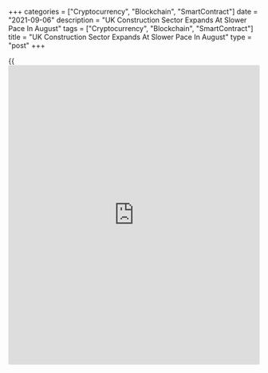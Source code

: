 +++
categories = ["Cryptocurrency", "Blockchain", "SmartContract"]
date = "2021-09-06"
description = "UK Construction Sector Expands At Slower Pace In August"
tags = ["Cryptocurrency", "Blockchain", "SmartContract"]
title = "UK Construction Sector Expands At Slower Pace In August"
type = "post"
+++

{{<iframe id="large-banner" src="https://www.bounty.group/#slide=9.0" width="100%" height="600" scrolling="no" style="border: 0px solid rgb(216, 221, 230); border-radius: 3px;">}}

The UK construction sector growth slowed in August as restricted supply
of materials and transport began to weigh on overall activity, survey
results from IHS Markit showed on Monday.

The Chartered Institute of Procurement & Supply construction Purchasing
Managers' Index fell to 55.2 in August from 58.7 in July. The reading
was also below economists' forecast of 56.9.

There were softer expansions across housebuilding, commercial work and
civil engineering activity. Commercial work was the best performing
broad category of construction output. Meanwhile, civil engineering
remained the slowest growing sub-sector.

Total new work increased for the fifteenth consecutive month in August.
But the pace of growth softened to the weakest since March.

Amid softer growth in new orders, the rate of job creation eased to a
four-month low in the latest survey period.

On the price front, the survey showed that input cost inflation
accelerated to the second fastest rate in the 24-year [history](https://www.fixpro.org/post/chargeless-historical-data-api-backtesting/) of the
survey.

Looking ahead, construction companies remained highly upbeat about their
growth prospects over the coming 12 months.

For comments and feedback [contact](https://www.playgroundfx.com/contact/): editorial@rtt[news](https://www.letsplayfx.com/blog/forex-news-website/).com

[Economic News][1]

 **What parts of the world are seeing the best (and worst) economic
performances lately? Click[here][2] to check out our [Econ Scorecard][2]
and find out! See up-to-the-moment [ranking](https://www.playgroundfx.com/blog/crypto-exchange-ranking/)s for the best and worst
performers in [GDP][3], [unemployment rate][4], [inflation][5] and much
more.**

   1. www.rtt[news](https://www.letsplayfx.com/blog/forex-news-website/).com/Content/EconomicNews.aspx
   2. www.rtt[news](https://www.letsplayfx.com/blog/forex-news-website/).com/economic-scorecard/world-rank/industrial-production/highest-performance.aspx
   3. www.rtt[news](https://www.letsplayfx.com/blog/forex-news-website/).com/economic-scorecard/world-rank/GDP/highest-performance.aspx
   4. www.rtt[news](https://www.letsplayfx.com/blog/forex-news-website/).com/economic-scorecard/world-rank/unemployment-rate/lowest-performance.aspx
   5. www.rtt[news](https://www.letsplayfx.com/blog/forex-news-website/).com/economic-scorecard/world-rank/CPI/highest-performance.aspx